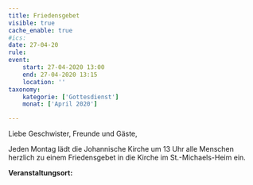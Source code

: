 ```yaml
---
title: Friedensgebet
visible: true
cache_enable: true
#ics: 
date: 27-04-20
rule: 
event:
	start: 27-04-2020 13:00
	end: 27-04-2020 13:15
	location: ''
taxonomy:
	kategorie: ['Gottesdienst']
	monat: ['April 2020']

---
```

Liebe Geschwister, Freunde und Gäste,

Jeden Montag lädt die Johannische Kirche um 13 Uhr alle Menschen herzlich zu einem Friedensgebet in die Kirche im St.-Michaels-Heim ein.



**Veranstaltungsort:** 

